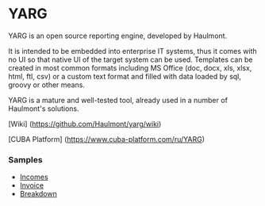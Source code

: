 YARG
====

YARG is an open source reporting engine, developed by Haulmont. 

It is intended to be embedded into enterprise IT systems, thus it comes with no UI so that native UI of the target system can be used. Templates can be created in most common formats including MS Office (doc, docx, xls, xlsx, html, ftl, csv)  or a custom text format and filled with data loaded by sql, groovy or other means.

YARG is a mature and well-tested tool, already used in a number of Haulmont's solutions.

[Wiki] (https://github.com/Haulmont/yarg/wiki)

[CUBA Platform] (https://www.cuba-platform.com/ru/YARG)

### Samples

  * [Incomes](/core/test/sample/incomes)
  * [Invoice](/core/test/sample/invoice)
  * [Breakdown](/core/test/sample/financedetails)
